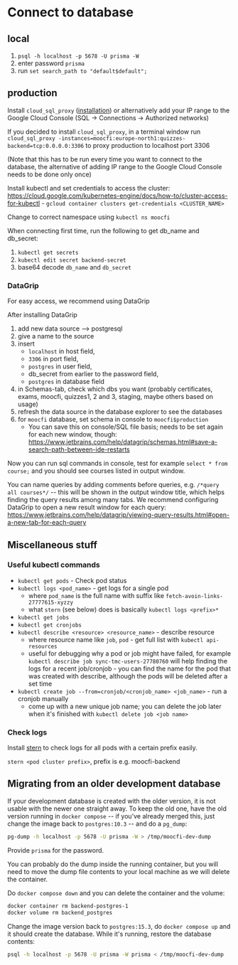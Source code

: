# Connect to database

## local

1. `psql -h localhost -p 5678 -U prisma -W`
2. enter password `prisma`
3. run `set search_path to "default$default";`

## production

Install `cloud_sql_proxy` ([installation](https://cloud.google.com/sql/docs/mysql/sql-proxy)) or alternatively add your IP range to the Google Cloud Console (SQL -> Connections -> Authorized networks)

If you decided to install `cloud_sql_proxy`, in a terminal window run
`cloud_sql_proxy -instances=moocfi:europe-north1:quizzes-backend=tcp:0.0.0.0:3306`
to proxy production to localhost port 3306

(Note that this has to be run every time you want to connect to the database, the alternative of adding IP range to the Google Cloud Console needs to be done only once)

Install kubectl and set credentials to access the cluster: https://cloud.google.com/kubernetes-engine/docs/how-to/cluster-access-for-kubectl - `gcloud container clusters get-credentials <CLUSTER_NAME>`

Change to correct namespace using `kubectl ns moocfi`

When connecting first time, run the following to get db_name and db_secret:

1. `kubectl get secrets`
2. `kubectl edit secret backend-secret`
3. base64 decode `db_name` and `db_secret`

### DataGrip

For easy access, we recommend using DataGrip

After installing DataGrip

1. add new data source --> postgresql
2. give a name to the source
3. insert
    * `localhost` in host field,
    * `3306` in port field,
    * `postgres` in user field,
    * db_secret from earlier to the password field,
    * `postgres` in database field
5. in Schemas-tab, check which dbs you want (probably certificates, exams, moocfi, quizzes1, 2 and 3, staging, maybe others based on usage)
6. refresh the data source in the database explorer to see the databases
7. for `moocfi` database, set schema in console to `moocfi$production` 
    - You can save this on console/SQL file basis; needs to be set again for each new window, though: https://www.jetbrains.com/help/datagrip/schemas.html#save-a-search-path-between-ide-restarts

Now you can run sql commands in console, test for example `select * from course;` and you should see courses listed in output window.

You can name queries by adding comments before queries, e.g. `/*query all courses*/` -- this will be shown in the output window title, which helps finding the query results among many tabs. We recommend configuring DataGrip to open a new result window for each query: https://www.jetbrains.com/help/datagrip/viewing-query-results.html#open-a-new-tab-for-each-query

## Miscellaneous stuff

### Useful kubectl commands

* `kubectl get pods` - Check pod status
* `kubectl logs <pod_name>` - get logs for a single pod
    - where `pod_name` is the full name with suffix like `fetch-avoin-links-27777615-xyzzy`
    - what `stern` (see below) does is basically `kubectl logs <prefix>*`
* `kubectl get jobs`
* `kubectl get cronjobs`
* `kubectl describe <resource> <resource_name>` - describe resource
    - where resource name like `job`, `pod` - get full list with `kubectl api-resources`
    - useful for debugging why a pod or job might have failed, for example `kubectl describe job sync-tmc-users-27780760` will help finding the logs for a recent job/cronjob - you can find the name for the pod that was created with describe, although the pods will be deleted after a set time
* `kubectl create job --from=cronjob/<cronjob_name> <job_name>` - run a cronjob manually
    - come up with a new unique job name; you can delete the job later when it's finished with `kubectl delete job <job name>`

### Check logs

Install [stern](https://github.com/wercker/stern) to check logs for all pods with a certain prefix easily.

`stern <pod cluster prefix>`, prefix is e.g. moocfi-backend

## Migrating from an older development database

If your development database is created with the older version, it is not usable with the newer one straight away. To keep the old one, have the old version running in `docker compose` -- if you've already merged this, just change the image back to `postgres:10.3` -- and do a `pg_dump`:

```bash
pg-dump -h localhost -p 5678 -U prisma -W > /tmp/moocfi-dev-dump
```

Provide `prisma` for the password.
 
You can probably do the dump inside the running container, but you will need to move the dump file contents to your local machine as we will delete the container. 

Do `docker compose down` and you can delete the container and the volume:

```bash
docker container rm backend-postgres-1
docker volume rm backend_postgres
```

Change the image version back to `postgres:15.3`,  do `docker compose up` and it should create the database. While it's running, restore the database contents:

```bash
psql -h localhost -p 5678 -U prisma -W prisma < /tmp/moocfi-dev-dump
```

